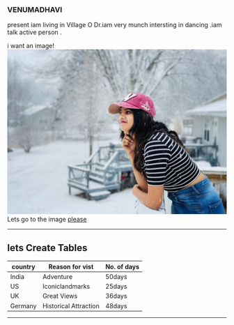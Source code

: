 ### VENUMADHAVI

present iam living in Village O Dr.iam very munch intersting in dancing .iam talk active person .

i want an image! ![myself](https://github.com/venumadhavik/assignment2-kathi/blob/main/venu.jpeg)
Lets go to the image
[please](https://github.com/venumadhavik/assignment2-kathi/blob/main/venu.jpeg)

----
## lets Create Tables
|country|  Reason for vist     |No. of days|
|-------|--------------------- |-----------|
| India |  Adventure           |  50days   |
|  US   |Iconiclandmarks       |  25days   |
|  UK   |Great Views           |  36days   |
|Germany|Historical Attraction |  48days   |

------